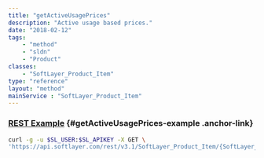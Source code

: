 ```yaml
---
title: "getActiveUsagePrices"
description: "Active usage based prices."
date: "2018-02-12"
tags:
    - "method"
    - "sldn"
    - "Product"
classes:
    - "SoftLayer_Product_Item"
type: "reference"
layout: "method"
mainService : "SoftLayer_Product_Item"
---
```


### [REST Example](#getActiveUsagePrices-example) <a href="/article/rest/"><i class="fas fa-question"></i></a> {#getActiveUsagePrices-example .anchor-link} 
```bash
curl -g -u $SL_USER:$SL_APIKEY -X GET \
'https://api.softlayer.com/rest/v3.1/SoftLayer_Product_Item/{SoftLayer_Product_ItemID}/getActiveUsagePrices'
```
